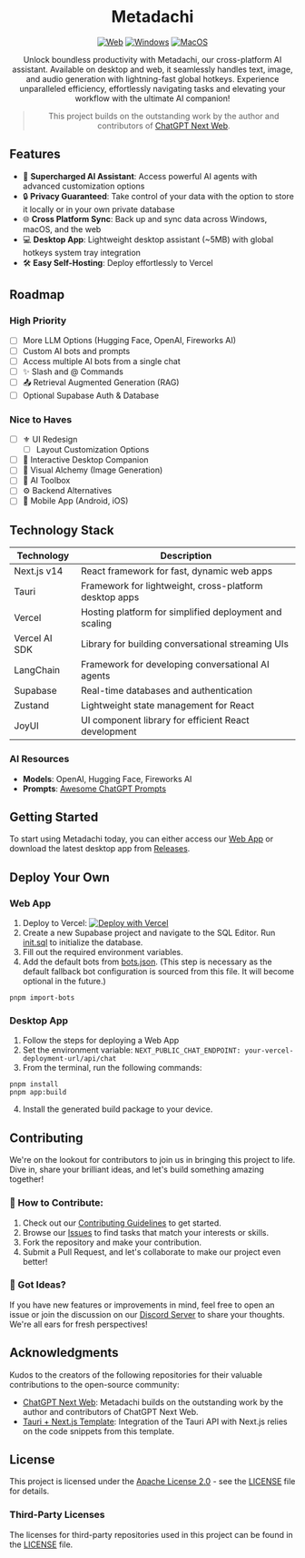 <div align="center">
<h1 align="center">Metadachi</h1>

[![Web][Web-image]][web-url]
[![Windows][Windows-image]][download-url]
[![MacOS][MacOS-image]][download-url]

[web-url]: https://app.metadachi.com
[download-url]: https://github.com/Phanturne/metadachi/releases
[Web-image]: https://img.shields.io/badge/Web-PWA-orange?logo=microsoftedge
[Windows-image]: https://img.shields.io/badge/-Windows-blue?logo=windows
[MacOS-image]: https://img.shields.io/badge/-MacOS-black?logo=apple
[Linux-image]: https://img.shields.io/badge/-Linux-333?logo=ubuntu

Unlock boundless productivity with Metadachi, our cross-platform AI assistant. Available on desktop and web, it seamlessly handles text, image, and audio generation with lightning-fast global hotkeys. Experience unparalleled efficiency, effortlessly navigating tasks and elevating your workflow with the ultimate AI companion!

> This project builds on the outstanding work by the author and contributors of [ChatGPT Next Web](https://github.com/ChatGPTNextWeb/).

[//]: # (![cover]&#40;./docs/images/screenshot-1.jpeg&#41;)

</div>

## Features
- 🚀 **Supercharged AI Assistant**: Access powerful AI agents with advanced customization options
- 🔒 **Privacy Guaranteed**: Take control of your data with the option to store it locally or in your own private database
- 🌐 **Cross Platform Sync**: Back up and sync data across Windows, macOS, and the web
- 💻 **Desktop App**: Lightweight desktop assistant (~5MB) with global hotkeys system tray integration
- 🛠️ **Easy Self-Hosting**: Deploy effortlessly to Vercel

## Roadmap
### High Priority
- [ ] More LLM Options (Hugging Face, OpenAI, Fireworks AI)
- [ ] Custom AI bots and prompts
- [ ] Access multiple AI bots from a single chat
- [ ] ✨ Slash and @ Commands
- [ ] 📤 Retrieval Augmented Generation (RAG)
- [ ] Optional Supabase Auth & Database

### Nice to Haves
- [ ] ⚜️ UI Redesign
  - [ ] Layout Customization Options
- [ ] 🐶 Interactive Desktop Companion
- [ ] 🎨 Visual Alchemy (Image Generation)
- [ ] 🧰 AI Toolbox
- [ ] ⚙️ Backend Alternatives
- [ ] 📱 Mobile App (Android, iOS)

## Technology Stack
| Technology         | Description                                             |
|--------------------|---------------------------------------------------------|
| Next.js v14        | React framework for fast, dynamic web apps              |
| Tauri              | Framework for lightweight, cross-platform desktop apps  |
| Vercel             | Hosting platform for simplified deployment and scaling  |
| Vercel AI SDK      | Library for building conversational streaming UIs       |
| LangChain          | Framework for developing conversational AI agents       |
| Supabase           | Real-time databases and authentication                  |
| Zustand            | Lightweight state management for React                  |
| JoyUI              | UI component library for efficient React development    |


### AI Resources
* **Models**: OpenAI, Hugging Face, Fireworks AI
* **Prompts**: [Awesome ChatGPT Prompts](https://github.com/f/awesome-chatgpt-prompts)

## Getting Started
To start using Metadachi today, you can either access our [Web App](https://app.metadachi.com) or download the latest desktop app from [Releases](https://github.com/phanturne/metadachi/releases).

## Deploy Your Own
### Web App
1. Deploy to Vercel:
   [![Deploy with Vercel](https://vercel.com/button)](https://vercel.com/new/clone?repository-url=https%3A%2F%2Fgithub.com%2Fphanturne%2Fmetadachi&project-name=metadachi&repository-name=metadachi&demo-title=Metadachi&demo-url=https%3A%2F%2Fapp.metadachi.com)
2. Create a new Supabase project and navigate to the SQL Editor. Run [init.sql](supabase/init.sql) to initialize the database.
3. Fill out the required environment variables.
4. Add the default bots from [bots.json](supabase/bots.json). (This step is necessary as the default fallback bot configuration is sourced from this file. It will become optional in the future.)
```shell
pnpm import-bots
```

### Desktop App
1. Follow the steps for deploying a Web App
2. Set the environment variable: `NEXT_PUBLIC_CHAT_ENDPOINT: your-vercel-deployment-url/api/chat`
3. From the terminal, run the following commands:
```shell
pnpm install
pnpm app:build
```
4. Install the generated build package to your device.

## Contributing
We're on the lookout for contributors to join us in bringing this project to life. Dive in, share your brilliant ideas, and let's build something amazing together!

### 🌟 How to Contribute:
1. Check out our [Contributing Guidelines]() to get started.
2. Browse our [Issues](https://github.com/phanturne/metadachi/issues) to find tasks that match your interests or skills.
3. Fork the repository and make your contribution.
4. Submit a Pull Request, and let's collaborate to make our project even better!

### 🤔 Got Ideas?
If you have new features or improvements in mind, feel free to open an issue or join the discussion on our [Discord Server]() to share your thoughts. We're all ears for fresh perspectives!

## Acknowledgments
Kudos to the creators of the following repositories for their valuable contributions to the open-source community:
- [ChatGPT Next Web](https://github.com/Yidadaa/ChatGPT-Next-Web): Metadachi builds on the outstanding work by the author and contributors of ChatGPT Next Web.
- [Tauri + Next.js Template](https://github.com/kvnxiao/tauri-nextjs-template): Integration of the Tauri API with Next.js relies on the code snippets from this template.

## License
This project is licensed under the [Apache License 2.0](LICENSE) - see the [LICENSE](LICENSE) file for details.

### Third-Party Licenses
The licenses for third-party repositories used in this project can be found in the [LICENSE](LICENSE) file.